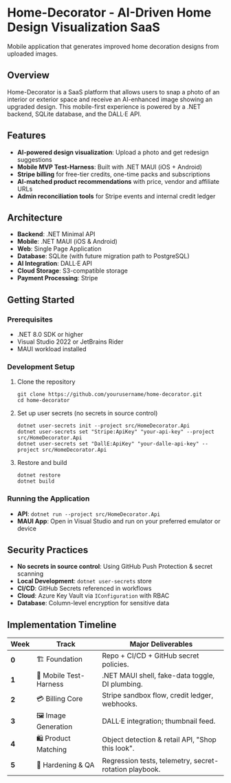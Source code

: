 # Home-Decorator - AI-Driven Home Design Visualization SaaS

Mobile application that generates improved home decoration designs from uploaded images.

## Overview

Home-Decorator is a SaaS platform that allows users to snap a photo of an interior or exterior space and receive an AI-enhanced image showing an upgraded design. This mobile-first experience is powered by a .NET backend, SQLite database, and the DALL·E API.

## Features

- **AI-powered design visualization**: Upload a photo and get redesign suggestions
- **Mobile MVP Test-Harness**: Built with .NET MAUI (iOS + Android)
- **Stripe billing** for free-tier credits, one-time packs and subscriptions
- **AI-matched product recommendations** with price, vendor and affiliate URLs
- **Admin reconciliation tools** for Stripe events and internal credit ledger

## Architecture

- **Backend**: .NET Minimal API
- **Mobile**: .NET MAUI (iOS & Android)
- **Web**: Single Page Application
- **Database**: SQLite (with future migration path to PostgreSQL)
- **AI Integration**: DALL·E API
- **Cloud Storage**: S3-compatible storage
- **Payment Processing**: Stripe

## Getting Started

### Prerequisites

- .NET 8.0 SDK or higher
- Visual Studio 2022 or JetBrains Rider
- MAUI workload installed

### Development Setup

1. Clone the repository
   ```
   git clone https://github.com/yourusername/home-decorator.git
   cd home-decorator
   ```

2. Set up user secrets (no secrets in source control)
   ```
   dotnet user-secrets init --project src/HomeDecorator.Api
   dotnet user-secrets set "Stripe:ApiKey" "your-api-key" --project src/HomeDecorator.Api
   dotnet user-secrets set "DallE:ApiKey" "your-dalle-api-key" --project src/HomeDecorator.Api
   ```

3. Restore and build
   ```
   dotnet restore
   dotnet build
   ```

### Running the Application

- **API**: `dotnet run --project src/HomeDecorator.Api`
- **MAUI App**: Open in Visual Studio and run on your preferred emulator or device

## Security Practices

- **No secrets in source control**: Using GitHub Push Protection & secret scanning
- **Local Development**: `dotnet user-secrets` store
- **CI/CD**: GitHub Secrets referenced in workflows
- **Cloud**: Azure Key Vault via `IConfiguration` with RBAC
- **Database**: Column-level encryption for sensitive data

## Implementation Timeline

| Week | Track | Major Deliverables |
|------|-------|--------------------|
| **0** | 🏗 Foundation | Repo + CI/CD + GitHub secret policies. |
| **1** | 📱 Mobile Test-Harness | .NET MAUI shell, fake-data toggle, DI plumbing. |
| **2** | 💳 Billing Core | Stripe sandbox flow, credit ledger, webhooks. |
| **3** | 🖼️ Image Generation | DALL·E integration; thumbnail feed. |
| **4** | 🛍️ Product Matching | Object detection & retail API, "Shop this look". |
| **5** | 🧪 Hardening & QA | Regression tests, telemetry, secret-rotation playbook. |
